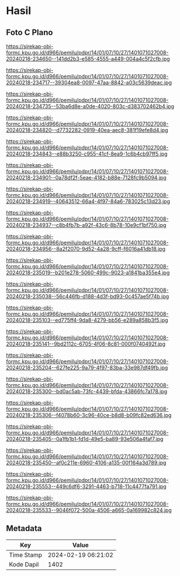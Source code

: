 # Hasil

## Foto C Plano

https://sirekap-obj-formc.kpu.go.id/d966/pemilu/pdpr/14/01/07/10/27/1401071027008-20240218-234650--141dd2b3-e585-4555-a449-004a4c5f2cfb.jpg

https://sirekap-obj-formc.kpu.go.id/d966/pemilu/pdpr/14/01/07/10/27/1401071027008-20240218-234717--39304ea8-0097-47aa-8842-a03c5639deac.jpg

https://sirekap-obj-formc.kpu.go.id/d966/pemilu/pdpr/14/01/07/10/27/1401071027008-20240218-234735--53ba6d8e-a0de-4020-803c-d383702462b4.jpg

https://sirekap-obj-formc.kpu.go.id/d966/pemilu/pdpr/14/01/07/10/27/1401071027008-20240218-234820--d7732282-0919-40ea-aec8-381f19efe8d4.jpg

https://sirekap-obj-formc.kpu.go.id/d966/pemilu/pdpr/14/01/07/10/27/1401071027008-20240218-234843--e88b3250-c955-41cf-8ea9-1c6b4cb97ff5.jpg

https://sirekap-obj-formc.kpu.go.id/d966/pemilu/pdpr/14/01/07/10/27/1401071027008-20240218-234901--0a78df2f-5eae-4182-b88e-7128fc9b5094.jpg

https://sirekap-obj-formc.kpu.go.id/d966/pemilu/pdpr/14/01/07/10/27/1401071027008-20240218-234919--40643512-66a4-4f97-84a6-783025c13d23.jpg

https://sirekap-obj-formc.kpu.go.id/d966/pemilu/pdpr/14/01/07/10/27/1401071027008-20240218-234937--c8b4fb7b-a92f-43c6-8b78-10e9cf1bf750.jpg

https://sirekap-obj-formc.kpu.go.id/d966/pemilu/pdpr/14/01/07/10/27/1401071027008-20240218-234956--8a2f2070-9d52-4a28-9cff-f6016a41db18.jpg

https://sirekap-obj-formc.kpu.go.id/d966/pemilu/pdpr/14/01/07/10/27/1401071027008-20240218-235019--b201e278-5060-499c-9023-a1841ba355e4.jpg

https://sirekap-obj-formc.kpu.go.id/d966/pemilu/pdpr/14/01/07/10/27/1401071027008-20240218-235038--56c446fb-d188-4d3f-bd93-0c457ae5f74b.jpg

https://sirekap-obj-formc.kpu.go.id/d966/pemilu/pdpr/14/01/07/10/27/1401071027008-20240218-235103--ed775ff4-9da8-4279-bb56-e289a858b3f5.jpg

https://sirekap-obj-formc.kpu.go.id/d966/pemilu/pdpr/14/01/07/10/27/1401071027008-20240218-235141--9bd2112c-6705-4f06-8c81-000f0740492f.jpg

https://sirekap-obj-formc.kpu.go.id/d966/pemilu/pdpr/14/01/07/10/27/1401071027008-20240218-235204--627fe225-9a79-4f97-83ba-33e987df49fb.jpg

https://sirekap-obj-formc.kpu.go.id/d966/pemilu/pdpr/14/01/07/10/27/1401071027008-20240218-235300--bd0ac5ab-73fc-4439-bfda-43866fc7a178.jpg

https://sirekap-obj-formc.kpu.go.id/d966/pemilu/pdpr/14/01/07/10/27/1401071027008-20240218-235306--f4078b60-3c96-40ce-b8d8-b09fc82ed636.jpg

https://sirekap-obj-formc.kpu.go.id/d966/pemilu/pdpr/14/01/07/10/27/1401071027008-20240218-235405--0a1fb1b1-fd1d-49e5-ba89-93e506a4faf7.jpg

https://sirekap-obj-formc.kpu.go.id/d966/pemilu/pdpr/14/01/07/10/27/1401071027008-20240218-235450--af0c211e-6960-4106-a135-00f164a3d789.jpg

https://sirekap-obj-formc.kpu.go.id/d966/pemilu/pdpr/14/01/07/10/27/1401071027008-20240218-235553--449c6df6-3291-4463-b718-11c4477fa791.jpg

https://sirekap-obj-formc.kpu.go.id/d966/pemilu/pdpr/14/01/07/10/27/1401071027008-20240218-235533--9046f072-500a-4506-a665-0a169982c824.jpg


## Metadata

| Key        | Value               |
| ---------- | ------------------- |
| Time Stamp | 2024-02-19 06:21:02 |
| Kode Dapil | 1402                |



